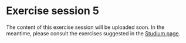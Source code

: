 # Exercise session 5

The content of this exercise session will be uploaded soon. In the meantime, please consult the exercises suggested in the [Studium page](https://uppsala.instructure.com/courses/102131/pages/exercise-sessions-overview?module_item_id=1296212).